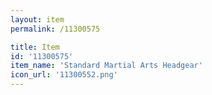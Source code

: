 ```yaml
---
layout: item
permalink: /11300575

title: Item
id: '11300575'
item_name: 'Standard Martial Arts Headgear'
icon_url: '11300552.png'
---
```

